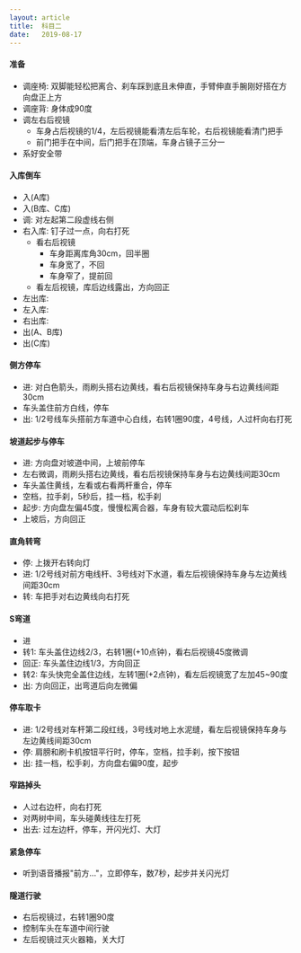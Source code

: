 ```yaml
---
layout: article
title:  科目二
date:   2019-08-17
---
```


#### 准备

* 调座椅: 双脚能轻松把离合、刹车踩到底且未伸直，手臂伸直手腕刚好搭在方向盘正上方
* 调座背: 身体成90度
* 调左右后视镜
	* 车身占后视镜的1/4，左后视镜能看清左后车轮，右后视镜能看清门把手
	* 前门把手在中间，后门把手在顶端，车身占镜子三分一
* 系好安全带

#### 入库倒车

* 入(A库)
* 入(B库、C库)
* 调: 对左起第二段虚线右侧
* 右入库: 钉子过一点，向右打死
    * 看右后视镜
        * 车身距离库角30cm，回半圈
        * 车身宽了，不回
        * 车身窄了，提前回
    * 看左后视镜，库后边线露出，方向回正
* 左出库: 
* 左入库:
* 右出库: 
* 出(A、B库)
* 出(C库)

#### 侧方停车

* 进: 对白色箭头，雨刷头搭右边黄线，看右后视镜保持车身与右边黄线间距30cm
* 车头盖住前方白线，停车
* 出: 1/2号线车头搭前方车道中心白线，右转1圈90度，4号线，人过杆向右打死

#### 坡道起步与停车

* 进: 方向盘对坡道中间，上坡前停车
* 左右微调，雨刷头搭右边黄线，看右后视镜保持车身与右边黄线间距30cm
* 车头盖住黄线，左看或右看两杆重合，停车
* 空档，拉手刹，5秒后，挂一档，松手刹
* 起步: 方向盘左偏45度，慢慢松离合器，车身有较大震动后松刹车
* 上坡后，方向回正

#### 直角转弯

* 停: 上拨开右转向灯
* 进: 1/2号线对前方电线杆、3号线对下水道，看左后视镜保持车身与左边黄线间距30cm
* 转: 车把手对右边黄线向右打死

#### S弯道

* 进
* 转1: 车头盖住边线2/3，右转1圈(+10点钟)，看右后视镜45度微调
* 回正: 车头盖住边线1/3，方向回正
* 转2: 车头快完全盖住边线，左转1圈(+2点钟)，看左后视镜宽了左加45~90度
* 出: 方向回正，出弯道后向左微偏

#### 停车取卡

* 进: 1/2号线对车杆第二段红线，3号线对地上水泥缝，看左后视镜保持车身与左边黄线间距30cm
* 停: 肩膀和刷卡机按钮平行时，停车，空档，拉手刹，按下按钮
* 出: 挂一档，松手刹，方向盘右偏90度，起步

#### 窄路掉头

* 人过右边杆，向右打死
* 对两树中间，车头碰黄线往左打死
* 出去: 过左边杆，停车，开闪光灯、大灯

#### 紧急停车

* 听到语音播报"前方..."，立即停车，数7秒，起步并关闪光灯

#### 隧道行驶

* 右后视镜过，右转1圈90度
* 控制车头在车道中间行驶
* 左后视镜过灭火器箱，关大灯

